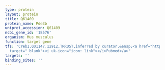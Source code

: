 ```yaml
---
type: protein
layout: protein
title: Q61409
protein_name: Pde3b
uniprot_accession: Q61409
ncbi_gene_id: '18576'
organism: Mus musculus
function: target gene
tfs: 'Creb1,Q01147,12912,TRRUST,inferred by curator,&ensp;<a href="https://www.ncbi.nlm.nih.gov/pubmed/?term=16702214%5Buid%5D"
  target="_blank"><i uk-icon="icon: link"></i>Pubmed</a>'
targets: ''
binding_sites: ''
---
```


